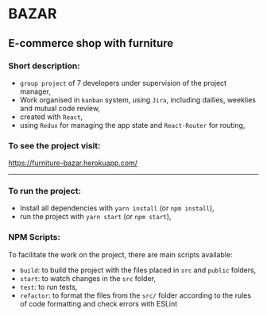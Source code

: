 # BAZAR

## E-commerce shop with furniture

### Short description:

- `group project` of 7 developers under supervision of the project manager,
- Work organised in `kanban` system, using `Jira`, including dailies, weeklies and mutual code review,
- created with `React`,
- using `Redux` for managing the app state and `React-Router` for routing,

### To see the project visit:

https://furniture-bazar.herokuapp.com/

---

### To run the project:

- Install all dependencies with `yarn install` (or `npm install`),
- run the project with `yarn start` (or `npm start`),

### NPM Scripts:

To facilitate the work on the project, there are main scripts available:

- `build`: to build the project with the files placed in `src` and `public` folders,
- `start`: to watch changes in the `src` folder,
- `test`: to run tests,
- `refactor`: to format the files from the `src/` folder according to the rules of code formatting and check errors with ESLint
